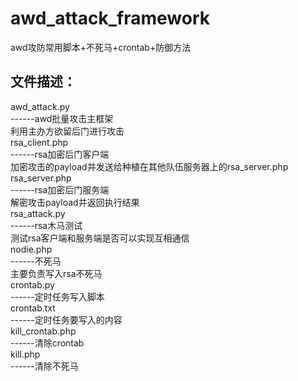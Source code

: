 # awd_attack_framework
awd攻防常用脚本+不死马+crontab+防御方法
## 文件描述：
awd_attack.py  
------awd批量攻击主框架  
利用主办方欲留后门进行攻击  
rsa_client.php  
------rsa加密后门客户端  
加密攻击的payload并发送给种植在其他队伍服务器上的rsa_server.php  
rsa_server.php  
------rsa加密后门服务端  
解密攻击payload并返回执行结果  
rsa_attack.py  
------rsa木马测试  
测试rsa客户端和服务端是否可以实现互相通信  
nodie.php  
------不死马  
主要负责写入rsa不死马  
crontab.py  
------定时任务写入脚本  
crontab.txt  
------定时任务要写入的内容  
kill_crontab.php  
------清除crontab  
kill.php  
------清除不死马

